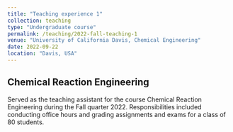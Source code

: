 ```yaml
---
title: "Teaching experience 1"
collection: teaching
type: "Undergraduate course"
permalink: /teaching/2022-fall-teaching-1
venue: "University of California Davis, Chemical Engineering"
date: 2022-09-22
location: "Davis, USA"
---
```


## Chemical Reaction Engineering

Served as the teaching assistant for the course Chemical Reaction Engineering during the Fall quarter 2022. Responsibilities included conducting office hours and grading assignments and exams for a class of 80 students.
